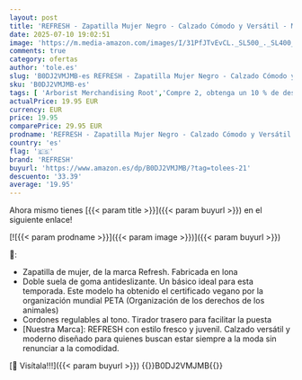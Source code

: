 ```yaml
---
layout: post
title: 'REFRESH - Zapatilla Mujer Negro - Calzado Cómodo y Versátil - Moda Casual - Modelo 17247404  Talla 39 '
date: 2025-07-10 19:02:51
image: 'https://m.media-amazon.com/images/I/31PfJTvEvCL._SL500_._SL400_.jpg'
comments: true
category: ofertas
author: 'tole.es'
slug: 'B0DJ2VMJMB-es REFRESH - Zapatilla Mujer Negro - Calzado Cómodo y...'
sku: 'B0DJ2VMJMB-es'
tags: [ 'Arborist Merchandising Root','Compre 2, obtenga un 10 % de descuento','Compre 2, obtenga un 10 % de descuento_Shoes 2','Moda','Moda Mujer','Self Service','Special Features Stores','Zapatillas casual para mujer','Zapatillas deportivas y de moda para mujer','Zapatos para mujer','c8538d25-3af9-48d3-aeff-5f3ce5572a36_0','c8538d25-3af9-48d3-aeff-5f3ce5572a36_1701','refresh','zapatilla','🇪🇸', ]
actualPrice: 19.95 EUR
currency: EUR
price: 19.95
comparePrice: 29.95 EUR
prodname: 'REFRESH - Zapatilla Mujer Negro - Calzado Cómodo y Versátil - Moda Casual - Modelo 17247404  Talla 39 '
country: 'es'
flag: '🇪🇸'
brand: 'REFRESH'
buyurl: 'https://www.amazon.es/dp/B0DJ2VMJMB/?tag=tolees-21'
descuento: '33.39'
average: '19.95'
---
```


Ahora mismo tienes [{{< param title >}}]({{< param buyurl >}}) en el siguiente enlace!

[![{{< param prodname >}}]({{< param image >}})]({{< param buyurl >}})

🔎:

- Zapatilla de mujer, de la marca Refresh. Fabricada en lona
- Doble suela de goma antideslizante. Un básico ideal para esta temporada. Este modelo ha obtenido el certificado vegano por la organización mundial PETA (Organización de los derechos de los animales)
- Cordones regulables al tono. Tirador trasero para facilitar la puesta
- [Nuestra Marca]: REFRESH con estilo fresco y juvenil. Calzado versátil y moderno diseñado para quienes buscan estar siempre a la moda sin renunciar a la comodidad.

[🛒 Visítala!!!]({{< param buyurl >}})
{{<world>}}B0DJ2VMJMB{{</world>}}

